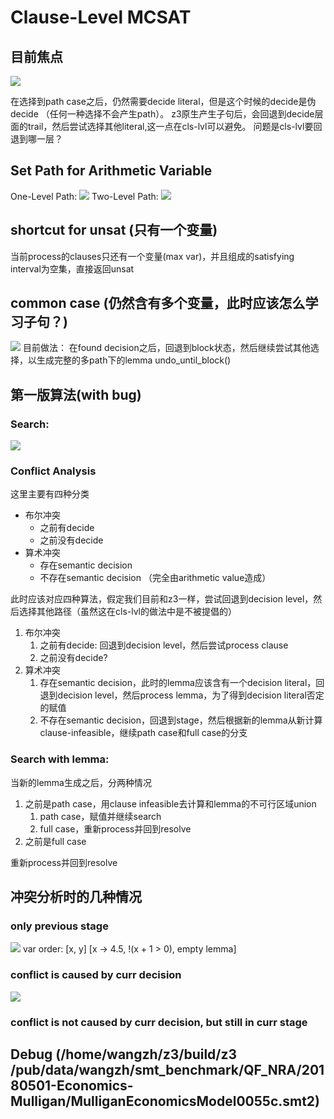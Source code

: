 # Clause-Level MCSAT
## 目前焦点
![](https://cdn.nlark.com/yuque/0/2024/jpeg/26979990/1709640289984-3ff1fc0b-e3d5-49b7-bcc4-3c3d88924eaf.jpeg)

在选择到path case之后，仍然需要decide literal，但是这个时候的decide是伪decide （任何一种选择不会产生path）。
z3原生产生子句后，会回退到decide层面的trail，然后尝试选择其他literal,这一点在cls-lvl可以避免。
问题是cls-lvl要回退到哪一层？
## Set Path for Arithmetic Variable
One-Level Path:
![](https://cdn.nlark.com/yuque/0/2024/jpeg/26979990/1709705681160-97a5da0a-8928-4fc0-a9f9-cdb31343de04.jpeg)
Two-Level Path:
![](https://cdn.nlark.com/yuque/0/2024/jpeg/26979990/1709706890966-efe234ff-7a09-49cd-b749-e4797d3f9e1a.jpeg)
## shortcut for unsat (只有一个变量)
当前process的clauses只还有一个变量(max var)，并且组成的satisfying interval为空集，直接返回unsat
## common case (仍然含有多个变量，此时应该怎么学习子句？)
![](https://cdn.nlark.com/yuque/0/2024/jpeg/26979990/1709711558096-a333b6ea-42ac-4a68-906d-4f05e825b95a.jpeg)
目前做法：
在found decision之后，回退到block状态，然后继续尝试其他选择，以生成完整的多path下的lemma
undo_until_block()
## 第一版算法(with bug)
### Search:
![](https://cdn.nlark.com/yuque/0/2024/jpeg/26979990/1709718473151-d10851cd-1d5a-4922-b4a2-114e2bc83a1c.jpeg)

### Conflict Analysis
这里主要有四种分类

- 布尔冲突
   - 之前有decide
   - 之前没有decide
- 算术冲突
   - 存在semantic decision
   - 不存在semantic decision （完全由arithmetic value造成）

此时应该对应四种算法，假定我们目前和z3一样，尝试回退到decision level，然后选择其他路径（虽然这在cls-lvl的做法中是不被提倡的）

1. 布尔冲突
   1. 之前有decide: 回退到decision level，然后尝试process clause
   2. 之前没有decide?
2. 算术冲突
   1. 存在semantic decision，此时的lemma应该含有一个decision literal，回退到decision level，然后process lemma，为了得到decision literal否定的赋值
   2. 不存在semantic decision，回退到stage，然后根据新的lemma从新计算clause-infeasible，继续path case和full case的分支
### Search with lemma:
当新的lemma生成之后，分两种情况

1. 之前是path case，用clause infeasible去计算和lemma的不可行区域union
   1. path case，赋值并继续search
   2. full case，重新process并回到resolve
2. 之前是full case

重新process并回到resolve
## 冲突分析时的几种情况
### only previous stage
![](https://cdn.nlark.com/yuque/__latex/06c5464eabd97ffce1721708772d7ab2.svg#card=math&code=x%5E2%20-%209x%2B20%20%5Cle%200%5C%5C%0Ay%5E2%20%5Cle%20-x%20-%201&id=Tu1Bw)
var order: [x, y]
[x -> 4.5, !(x + 1 > 0), empty lemma]
### conflict is caused by curr decision
![](https://cdn.nlark.com/yuque/__latex/f2ef7e4ad6dbf3b83ef603eb7471c48d.svg#card=math&code=x%5E2%20-%209x%2B20%20%5Cle%200%20%5Cvee%20x%5E2%20-5x%2B6%5Cle0%5C%5C%0Ay%5E2%20%5Cle%20-x%20-%201&id=AYmaH)
### conflict is not caused by curr decision, but still in curr stage
### 
## Debug (/home/wangzh/z3/build/z3 /pub/data/wangzh/smt_benchmark/QF_NRA/20180501-Economics-Mulligan/MulliganEconomicsModel0055c.smt2)




